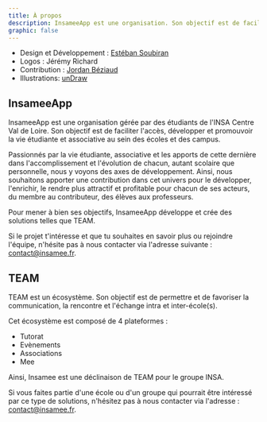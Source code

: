 ```yaml
---
title: À propos
description: InsameeApp est une organisation. Son objectif est de faciliter l'accès, développer et promouvoir la vie étudiante et associative au sein des écoles et des campus.
graphic: false
---
```


- Design et Développement : [Estéban Soubiran](https://www.linkedin.com/in/esteban25/)
- Logos : Jérémy Richard
- Contribution : [Jordan Béziaud](https://www.linkedin.com/in/jordan-b%C3%A9ziaud-5a2334224/)
- Illustrations: [unDraw](https://undraw.co/)

## InsameeApp

InsameeApp est une organisation gérée par des étudiants de l'INSA Centre Val de Loire. Son objectif est de faciliter l'accès, développer et promouvoir la vie étudiante et associative au sein des écoles et des campus.

Passionnés par la vie étudiante, associative et les apports de cette dernière dans l'accomplissement et l'évolution de chacun, autant scolaire que personnelle, nous y voyons des axes de développement. Ainsi, nous souhaitons apporter une contribution dans cet univers pour le développer, l'enrichir, le rendre plus attractif et profitable pour chacun de ses acteurs, du membre au contributeur, des élèves aux professeurs.

Pour mener à bien ses objectifs, InsameeApp développe et crée des solutions telles que TEAM.

Si le projet t'intéresse et que tu souhaites en savoir plus ou rejoindre l'équipe, n'hésite pas à nous contacter via l'adresse suivante : [contact@insamee.fr](mailto:contact@insamee.fr).

## TEAM

TEAM est un écosystème. Son objectif est de permettre et de favoriser la communication, la rencontre et l'échange intra et inter-école(s).

Cet écosystème est composé de 4 plateformes :

- Tutorat
- Evènements
- Associations
- Mee

Ainsi, Insamee est une déclinaison de TEAM pour le groupe INSA.

Si vous faites partie d'une école ou d'un groupe qui pourrait être intéressé par ce type de solutions, n'hésitez pas à nous contacter via l'adresse : [contact@insamee.fr](mailto:contact@insamee.fr).
